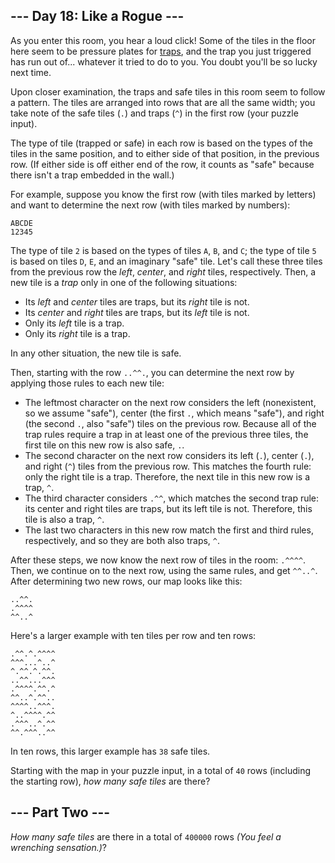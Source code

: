 \-\-\- Day 18: Like a Rogue ---
-------------------------------

As you enter this room, you hear a loud click! Some of the tiles in the floor here seem to be pressure plates for [traps](https://nethackwiki.com/wiki/Trap), and the trap you just triggered has run out of... whatever it tried to do to you. You doubt you'll be so lucky next time.

Upon closer examination, the traps and safe tiles in this room seem to follow a pattern. The tiles are arranged into rows that are all the same width; you take note of the safe tiles (`.`) and traps (`^`) in the first row (your puzzle input).

The type of tile (trapped or safe) in each row is based on the types of the tiles in the same position, and to either side of that position, in the previous row. (If either side is off either end of the row, it counts as "safe" because there isn't a trap embedded in the wall.)

For example, suppose you know the first row (with tiles marked by letters) and want to determine the next row (with tiles marked by numbers):

    ABCDE
    12345
    

The type of tile `2` is based on the types of tiles `A`, `B`, and `C`; the type of tile `5` is based on tiles `D`, `E`, and an imaginary "safe" tile. Let's call these three tiles from the previous row the _left_, _center_, and _right_ tiles, respectively. Then, a new tile is a _trap_ only in one of the following situations:

*   Its _left_ and _center_ tiles are traps, but its _right_ tile is not.
*   Its _center_ and _right_ tiles are traps, but its _left_ tile is not.
*   Only its _left_ tile is a trap.
*   Only its _right_ tile is a trap.

In any other situation, the new tile is safe.

Then, starting with the row `..^^.`, you can determine the next row by applying those rules to each new tile:

*   The leftmost character on the next row considers the left (nonexistent, so we assume "safe"), center (the first `.`, which means "safe"), and right (the second `.`, also "safe") tiles on the previous row. Because all of the trap rules require a trap in at least one of the previous three tiles, the first tile on this new row is also safe, `.`.
*   The second character on the next row considers its left (`.`), center (`.`), and right (`^`) tiles from the previous row. This matches the fourth rule: only the right tile is a trap. Therefore, the next tile in this new row is a trap, `^`.
*   The third character considers `.^^`, which matches the second trap rule: its center and right tiles are traps, but its left tile is not. Therefore, this tile is also a trap, `^`.
*   The last two characters in this new row match the first and third rules, respectively, and so they are both also traps, `^`.

After these steps, we now know the next row of tiles in the room: `.^^^^`. Then, we continue on to the next row, using the same rules, and get `^^..^`. After determining two new rows, our map looks like this:

    ..^^.
    .^^^^
    ^^..^
    

Here's a larger example with ten tiles per row and ten rows:

    .^^.^.^^^^
    ^^^...^..^
    ^.^^.^.^^.
    ..^^...^^^
    .^^^^.^^.^
    ^^..^.^^..
    ^^^^..^^^.
    ^..^^^^.^^
    .^^^..^.^^
    ^^.^^^..^^
    

In ten rows, this larger example has `38` safe tiles.

Starting with the map in your puzzle input, in a total of `40` rows (including the starting row), _how many safe tiles_ are there?

\-\-\- Part Two ---
-------------------

_How many safe tiles_ are there in a total of `400000` rows _(You feel a wrenching sensation.)_?